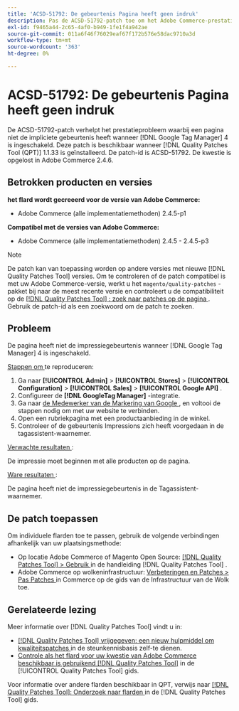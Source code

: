```yaml
---
title: 'ACSD-51792: De gebeurtenis Pagina heeft geen indruk'
description: Pas de ACSD-51792-patch toe om het Adobe Commerce-prestatieprobleem op te lossen wanneer een pagina niet de impliciete gebeurtenis heeft wanneer Google Tag Manager 4 is ingeschakeld.
exl-id: f9465a44-2c65-4af0-b949-1fe1f4a942ae
source-git-commit: 011a6f46f76029eaf67f172b576e58dac9710a3d
workflow-type: tm+mt
source-wordcount: '363'
ht-degree: 0%

---
```


# ACSD-51792: De gebeurtenis Pagina heeft geen indruk

De ACSD-51792-patch verhelpt het prestatieprobleem waarbij een pagina niet de impliciete gebeurtenis heeft wanneer [!DNL Google Tag Manager] 4 is ingeschakeld. Deze patch is beschikbaar wanneer [!DNL Quality Patches Tool (QPT)] 1.1.33 is geïnstalleerd. De patch-id is ACSD-51792. De kwestie is opgelost in Adobe Commerce 2.4.6.

## Betrokken producten en versies

**het flard wordt gecreeerd voor de versie van Adobe Commerce:**

* Adobe Commerce (alle implementatiemethoden) 2.4.5-p1

**Compatibel met de versies van Adobe Commerce:**

* Adobe Commerce (alle implementatiemethoden) 2.4.5 - 2.4.5-p3

>[!NOTE]
>
>De patch kan van toepassing worden op andere versies met nieuwe [!DNL Quality Patches Tool] versies. Om te controleren of de patch compatibel is met uw Adobe Commerce-versie, werkt u het `magento/quality-patches` -pakket bij naar de meest recente versie en controleert u de compatibiliteit op de [[!DNL Quality Patches Tool] : zoek naar patches op de pagina ](https://experienceleague.adobe.com/tools/commerce-quality-patches/index.html?lang=nl-NL) . Gebruik de patch-id als een zoekwoord om de patch te zoeken.

## Probleem

De pagina heeft niet de impressiegebeurtenis wanneer [!DNL Google Tag Manager] 4 is ingeschakeld.

<u> Stappen om </u> te reproduceren:

1. Ga naar **[!UICONTROL Admin]** > **[!UICONTROL Stores]** > **[!UICONTROL Configuration]** > **[!UICONTROL Sales]** > **[!UICONTROL Google API]** .
1. Configureer de **[!DNL GoogleTag Manager]** -integratie.
1. Ga naar [ de Medewerker van de Markering van Google ](https://tagassistant.google.com/), en voltooi de stappen nodig om met uw website te verbinden.
1. Open een rubriekpagina met een productaanbieding in de winkel.
1. Controleer of de gebeurtenis Impressions zich heeft voorgedaan in de tagassistent-waarnemer.

<u> Verwachte resultaten </u>:

De impressie moet beginnen met alle producten op de pagina.

<u> Ware resultaten </u>:

De pagina heeft niet de impressiegebeurtenis in de Tagassistent-waarnemer.

## De patch toepassen

Om individuele flarden toe te passen, gebruik de volgende verbindingen afhankelijk van uw plaatsingsmethode:

* Op locatie Adobe Commerce of Magento Open Source: [[!DNL Quality Patches Tool] > Gebruik ](/help/tools/quality-patches-tool/usage.md) in de handleiding [!DNL Quality Patches Tool] .
* Adobe Commerce op wolkeninfrastructuur: [ Verbeteringen en Patches > Pas Patches ](https://experienceleague.adobe.com/docs/commerce-cloud-service/user-guide/develop/upgrade/apply-patches.html?lang=nl-NL) in Commerce op de gids van de Infrastructuur van de Wolk toe.

## Gerelateerde lezing

Meer informatie over [!DNL Quality Patches Tool] vindt u in:

* [[!DNL Quality Patches Tool]  vrijgegeven: een nieuw hulpmiddel om kwaliteitspatches ](https://experienceleague.adobe.com/nl/docs/commerce-operations/tools/quality-patches-tool/quality-patches-tool-to-self-serve-quality-patches) in de steunkennisbasis zelf-te dienen.
* [ Controle als het flard voor uw kwestie van Adobe Commerce beschikbaar is gebruikend  [!DNL Quality Patches Tool]](/help/tools/quality-patches-tool/patches-available-in-qpt/check-patch-for-magento-issue-with-magento-quality-patches.md) in de [!UICONTROL Quality Patches Tool] gids.


Voor informatie over andere flarden beschikbaar in QPT, verwijs naar [[!DNL Quality Patches Tool]: Onderzoek naar flarden ](https://experienceleague.adobe.com/tools/commerce-quality-patches/index.html?lang=nl-NL) in de [!DNL Quality Patches Tool] gids.
